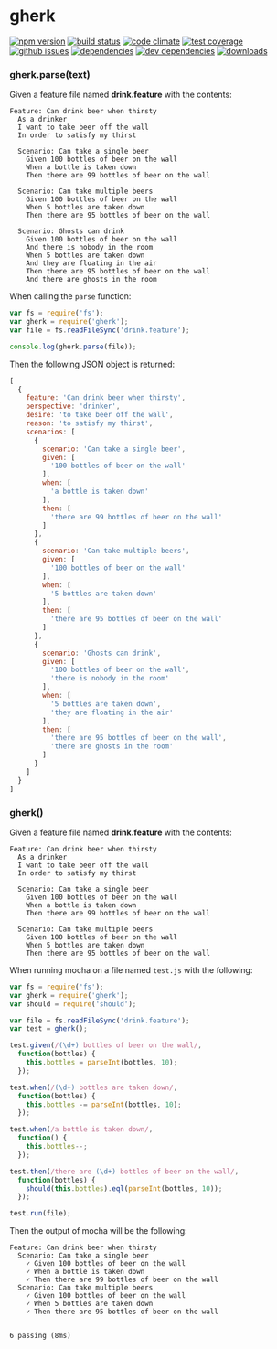# gherk
[![npm version](https://badge.fury.io/js/gherk.svg)](http://badge.fury.io/js/gherk)
[![build status](https://travis-ci.org/bakerface/gherk.svg?branch=master)](https://travis-ci.org/bakerface/gherk)
[![code climate](https://codeclimate.com/github/bakerface/gherk/badges/gpa.svg)](https://codeclimate.com/github/bakerface/gherk)
[![test coverage](https://codeclimate.com/github/bakerface/gherk/badges/coverage.svg)](https://codeclimate.com/github/bakerface/gherk/coverage)
[![github issues](https://img.shields.io/github/issues/bakerface/gherk.svg)](https://github.com/bakerface/gherk/issues)
[![dependencies](https://david-dm.org/bakerface/gherk.svg)](https://david-dm.org/bakerface/gherk)
[![dev dependencies](https://david-dm.org/bakerface/gherk/dev-status.svg)](https://david-dm.org/bakerface/gherk#info=devDependencies)
[![downloads](http://img.shields.io/npm/dm/gherk.svg)](https://www.npmjs.com/package/gherk)

### gherk.parse(text)

Given a feature file named **drink.feature** with the contents:

```
Feature: Can drink beer when thirsty
  As a drinker
  I want to take beer off the wall
  In order to satisfy my thirst

  Scenario: Can take a single beer
    Given 100 bottles of beer on the wall
    When a bottle is taken down
    Then there are 99 bottles of beer on the wall

  Scenario: Can take multiple beers
    Given 100 bottles of beer on the wall
    When 5 bottles are taken down
    Then there are 95 bottles of beer on the wall

  Scenario: Ghosts can drink
    Given 100 bottles of beer on the wall
    And there is nobody in the room
    When 5 bottles are taken down
    And they are floating in the air
    Then there are 95 bottles of beer on the wall
    And there are ghosts in the room
```

When calling the `parse` function:

``` javascript
var fs = require('fs');
var gherk = require('gherk');
var file = fs.readFileSync('drink.feature');

console.log(gherk.parse(file));
```

Then the following JSON object is returned:

``` javascript
[
  {
    feature: 'Can drink beer when thirsty',
    perspective: 'drinker',
    desire: 'to take beer off the wall',
    reason: 'to satisfy my thirst',
    scenarios: [
      {
        scenario: 'Can take a single beer',
        given: [
          '100 bottles of beer on the wall'
        ],
        when: [
          'a bottle is taken down'
        ],
        then: [
          'there are 99 bottles of beer on the wall'
        ]
      },
      {
        scenario: 'Can take multiple beers',
        given: [
          '100 bottles of beer on the wall'
        ],
        when: [
          '5 bottles are taken down'
        ],
        then: [
          'there are 95 bottles of beer on the wall'
        ]
      },
      {
        scenario: 'Ghosts can drink',
        given: [
          '100 bottles of beer on the wall',
          'there is nobody in the room'
        ],
        when: [
          '5 bottles are taken down',
          'they are floating in the air'
        ],
        then: [
          'there are 95 bottles of beer on the wall',
          'there are ghosts in the room'
        ]
      }
    ]
  }
]
```

### gherk()

Given a feature file named **drink.feature** with the contents:

```
Feature: Can drink beer when thirsty
  As a drinker
  I want to take beer off the wall
  In order to satisfy my thirst

  Scenario: Can take a single beer
    Given 100 bottles of beer on the wall
    When a bottle is taken down
    Then there are 99 bottles of beer on the wall

  Scenario: Can take multiple beers
    Given 100 bottles of beer on the wall
    When 5 bottles are taken down
    Then there are 95 bottles of beer on the wall
```

When running mocha on a file named `test.js` with the following:

``` javascript
var fs = require('fs');
var gherk = require('gherk');
var should = require('should');

var file = fs.readFileSync('drink.feature');
var test = gherk();

test.given(/(\d+) bottles of beer on the wall/,
  function(bottles) {
    this.bottles = parseInt(bottles, 10);
  });

test.when(/(\d+) bottles are taken down/,
  function(bottles) {
    this.bottles -= parseInt(bottles, 10);
  });

test.when(/a bottle is taken down/,
  function() {
    this.bottles--;
  });

test.then(/there are (\d+) bottles of beer on the wall/,
  function(bottles) {
    should(this.bottles).eql(parseInt(bottles, 10));
  });

test.run(file);
```

Then the output of mocha will be the following:

```
Feature: Can drink beer when thirsty
  Scenario: Can take a single beer
    ✓ Given 100 bottles of beer on the wall
    ✓ When a bottle is taken down
    ✓ Then there are 99 bottles of beer on the wall
  Scenario: Can take multiple beers
    ✓ Given 100 bottles of beer on the wall
    ✓ When 5 bottles are taken down
    ✓ Then there are 95 bottles of beer on the wall


6 passing (8ms)
```

